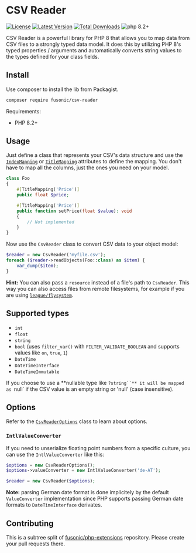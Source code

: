# CSV Reader

[![License](https://img.shields.io/packagist/l/fusonic/csv-reader?color=blue)](https://github.com/fusonic/php-csv-reader/blob/master/LICENSE)
[![Latest Version](https://img.shields.io/github/tag/fusonic/php-csv-reader.svg?color=blue)](https://github.com/fusonic/php-csv-reader/releases)
[![Total Downloads](https://img.shields.io/packagist/dt/fusonic/csv-reader.svg?color=blue)](https://packagist.org/packages/fusonic/csv-reader)
![php 8.2+](https://img.shields.io/badge/php-min%208.0-blue.svg)

CSV Reader is a powerful library for PHP 8 that allows you to map data from CSV files to a strongly typed data model. It does this by utilizing PHP 8's typed properties / arguments and automatically converts string values to the types defined for your class fields.

## Install

Use composer to install the lib from Packagist.

```bash
composer require fusonic/csv-reader
```

Requirements:

- PHP 8.2+

## Usage

Just define a class that represents your CSV's data structure and use the [`IndexMapping`](src/Attributes/IndexMapping.php) or [`TitleMapping`](src/Attributes/TitleMapping.php) attributes to define the mapping. You don't have to map all the columns, just the ones you need on your model.

```php
class Foo
{
    #[TitleMapping('Price')]
    public float $price;

    #[TitleMapping('Price')]
    public function setPrice(float $value): void
    {
        // Not implemented
    }
}
```

Now use the `CsvReader` class to convert CSV data to your object model:

```php
$reader = new CsvReader('myfile.csv');
foreach ($reader->readObjects(Foo::class) as $item) {
    var_dump($item);
}
```

**Hint:** You can also pass a `resource` instead of a file's path to `CsvReader`. This way you can also access files from remote filesystems, for example if you are using [`league/flysystem`](https://github.com/thephpleague/flysystem). 

## Supported types

- `int`
- `float`
- `string`
- `bool` (uses `filter_var()` with `FILTER_VALIDATE_BOOLEAN` and supports values like `on`, `true`, `1`)
- `DateTime`
- `DateTimeInterface`
- `DateTimeImmutable`

If you choose to use a **nullable type like `?string``** it will be mapped as `null` if the CSV value is an empty string or 'null' (case insensitive).

## Options

Refer to the [`CsvReaderOptions`](src/CsvReaderOptions.php) class to learn about options.

### `IntlValueConverter`

If you need to unserialize floating point numbers from a specific culture, you can use the `IntlValueConverter` like this:

```php
$options = new CsvReaderOptions();
$options->valueConverter = new IntlValueConverter('de-AT');

$reader = new CsvReader($options);
```

**Note:** parsing German date format is done implicitely by the default `ValueConverter` implementation since PHP supports passing German date formats to `DateTimeInterface` derivates.

## Contributing

This is a subtree split of [fusonic/php-extensions](https://github.com/fusonic/php-extensions) repository. Please create your pull requests there. 

